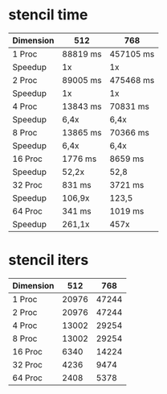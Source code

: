 # stencil time

| Dimension | 512| 768 |
|---|---|---|
| 1 Proc | 88819 ms | 457105 ms |
| Speedup | 1x | 1x |
| 2 Proc | 89005 ms | 475468 ms |
| Speedup | 1x | 1x |
| 4 Proc | 13843 ms | 70831 ms | 
| Speedup | 6,4x | 6,4x |
| 8 Proc | 13865 ms | 70366 ms |
| Speedup | 6,4x | 6,4x |
| 16 Proc | 1776 ms | 8659 ms | 
| Speedup | 52,2x | 52,8 |
| 32 Proc | 831 ms | 3721 ms | 
| Speedup |  106,9x | 123,5 |
| 64 Proc | 341 ms | 1019 ms | 
| Speedup |  261,1x | 457x |


# stencil iters

| Dimension | 512| 768 |
|---|---|---|
| 1 Proc | 20976 | 47244 |
| 2 Proc | 20976 | 47244 |
| 4 Proc | 13002 | 29254 |
| 8 Proc | 13002 | 29254 |
| 16 Proc | 6340 | 14224 | 
| 32 Proc | 4236 | 9474 | 
| 64 Proc | 2408 | 5378 | 
